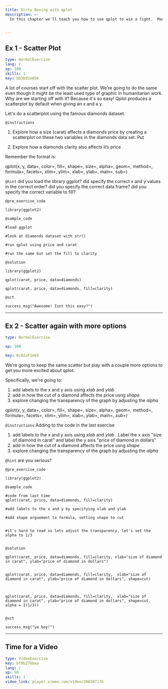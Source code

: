 ```yaml
---
title: Dirty Boxing with qplot
description: >-
  In this chapter we'll teach you how to use qplot to win a fight.  Mastering the ggplot2 language can be overwhelming at first and there is a helper function called qplot() (q for quick plot) which can be used to create the most common types of graphs.  You'll probably be suprised how powerful it is and may be even inspired to go up a weight class later with ggplot.


---
```

## Ex 1 - Scatter Plot

```yaml
type: NormalExercise
lang: r
xp: 100
skills: 1
key: bb3bd2e856
```

A lot of courses start off with the scatter plot.  We're going to do the same even though it might be the least used type of graphic in humanitarian work.  Why are  we starting off with it?  Because it's so easy!  Qplot produces a scatterplot by default when giving an x and a y. 

Let's do a scatterplot using the famous diamonds dataset.

`@instructions`
1.  Explore how a size (carat) affects a diamonds price by creating a  scatterplot on these two variables in the diamonds data set.  Put 

2.  Explore how a diamonds clarity also affects it’s price

Remember the format is:

qplot(x, y, data=, color=, fill=, shape=, size=, alpha=, geom=, method=, formula=, facets=, xlim=, ylim=, xlab=, ylab=, main=, sub=)

`@hint`
did you load the library ggplot?
did specify the correct x and y values in the correct order?
did you specify the correct data frame?
did you specify the correct variable to fill?

`@pre_exercise_code`
```{r}
library(ggplot2)
```
`@sample_code`
```{r}
#load ggplot 

#look at diamonds dataset with str()

#run qplot using price and carat 

#run the same but set the fill to clarity
```
`@solution`
```{r}
library(ggplot2)

qplot(carat, price, data=diamonds)

qplot(carat, price, data=diamonds, fill=clarity)
```
`@sct`
```{r}
success_msg("Awesome! Isnt this easy?")
```





---
## Ex 2 - Scatter again with more options

```yaml
type: NormalExercise

xp: 100

key: 6c02af1e65
```

  We're going to keep the same scatter but play with a couple more options to get you more excited about qplot.

Specifically, we're going to:

1.  add labels to the x and y axis using _xlab_ and _ylab_
2.  add in how the cut of a diamond affects the price usng _shape_
3.  explore changing the transparency of the graph by adjusting the _alpha_

qplot(x, y, data=, color=, fill=, shape=, size=, alpha=, geom=, method=, formula=, facets=, xlim=, ylim=, xlab=, ylab=, main=, _sub=)_


`@instructions`
Adding to  the code in the last exercise

1.  add labels to the x and y axis using _xlab_ and _ylab_ .  Label the x axis "size of diamond in carat" and label the y axis "price of diamond in dollars"
2.  add in how the cut of a diamond affects the price usng _shape_
3.  explore changing the transparency of the graph by adjusting the _alpha_


`@hint`
are you serious?


`@pre_exercise_code`
```{r}
library(ggplot2)
```
`@sample_code`
```{r}
#code from last time
qplot(carat, price, data=diamonds, fill=clarity)

#add labels to the x and y by specifying xlab and ylab

#add shape arguement to formula, setting shape to cut


#it's hard to read so lets adjust the transparency, let's set the alpha to 1/3


```
`@solution`
```{r}
qplot(carat, price, data=diamonds, fill=clarity, xlab="size of diamond in carat", ylab="price of diamond in dollars")


qplot(carat, price, data=diamonds, fill=clarity,  xlab="size of diamond in carat", ylab="price of diamond in dollars", shape=cut)



qplot(carat, price, data=diamonds, fill=clarity,  xlab="size of diamond in carat", ylab="price of diamond in dollars", shape=cut,  alpha = I(1/3))


```
`@sct`
```{r}
success_msg("ya boy!")
```

















---
## Time for a Video

```yaml
type: VideoExercise
key: bf0b278baa
lang: r
xp: 50
skills: 1
video_link: player.vimeo.com/video/260397176
```


